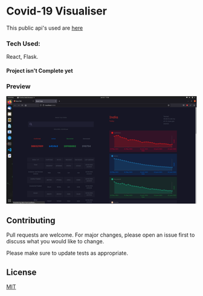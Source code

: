 

# Covid-19 Visualiser

This public api's used are [here](https://api.covid19india.org/)



### Tech Used: 
React, Flask.

#### Project isn't Complete yet 

### Preview
![alt text](https://github.com/amankumarm/covid-19_visualiser/blob/master/preview.png?raw=true)

## Contributing
Pull requests are welcome. For major changes, please open an issue first to discuss what you would like to change.

Please make sure to update tests as appropriate.

## License
[MIT](https://choosealicense.com/licenses/mit/)
